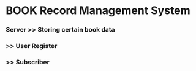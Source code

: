 # BOOK Record Management System
### Server >> Storing certain book data
###        >> User Register
###        >> Subscriber
